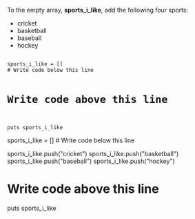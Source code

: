 To the empty array,
**sports_i_like**, add
the following four sports:

- cricket
- basketball
- baseball
- hockey

<codeblock language="ruby" type="exercise" testMode="fixedInput">
<code>
sports_i_like = []
# Write code below this line

# Write code above this line
puts sports_i_like
</code>

<solution>
sports_i_like = []
# Write code below this line

sports_i_like.push("cricket")
sports_i_like.push("basketball")
sports_i_like.push("baseball")
sports_i_like.push("hockey")

# Write code above this line
puts sports_i_like
</solution>
</codeblock>
